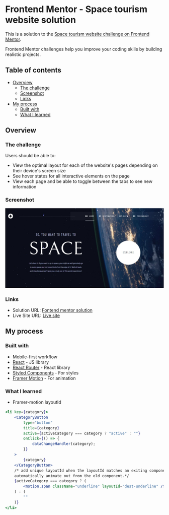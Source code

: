 # Frontend Mentor - Space tourism website solution

This is a solution to the [Space tourism website challenge on Frontend Mentor](https://www.frontendmentor.io/challenges/space-tourism-multipage-website-gRWj1URZ3).

Frontend Mentor challenges help you improve your coding skills by building realistic projects.

## Table of contents

-   [Overview](#overview)
    -   [The challenge](#the-challenge)
    -   [Screenshot](#screenshot)
    -   [Links](#links)
-   [My process](#my-process)
    -   [Built with](#built-with)
    -   [What I learned](#what-i-learned)

## Overview

### The challenge

Users should be able to:

-   View the optimal layout for each of the website's pages depending on their device's screen size
-   See hover states for all interactive elements on the page
-   View each page and be able to toggle between the tabs to see new information

### Screenshot

![](./screenshot.jpeg)

### Links

-   Solution URL: [Fontend mentor solution](https://www.frontendmentor.io/solutions/space-tourism-multipage-website-Zc439QZ95s)
-   Live Site URL: [Live site](https://jim-space-tourism-website.netlify.app/)

## My process

### Built with

-   Mobile-first workflow
-   [React](https://reactjs.org/) - JS library
-   [React Router](https://reactrouter.com/en/main) - React library
-   [Styled Components](https://styled-components.com/) - For styles
-   [Framer Motion](https://www.framer.com/motion/) - For animation

### What I learned

-   Framer-motion layoutId

```jsx
<li key={category}>
    <CategoryButton
        type="button"
        title={category}
        active={activeCategory === category ? "active" : ""}
        onClick={() => {
            dataChangeHandler(category);
        }}
    >
        {category}
    </CategoryButton>
    /* add unique layoutId when the layoutId matches an exiting component. It will
    automatically animate out from the old component.*/
    {activeCategory === category ? (
        <motion.span className="underline" layoutId="dest-underline" />
    ) : (
        ""
    )}
</li>
```
